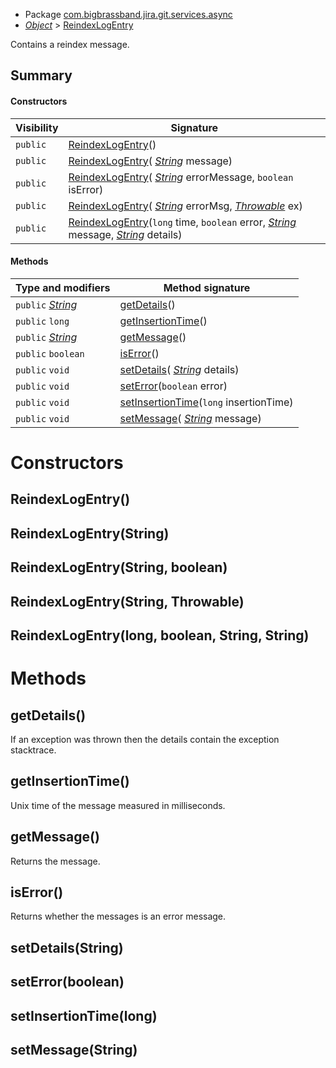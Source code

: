 
* Package [com.bigbrassband.jira.git.services.async](README.html)
*  *[Object](https://docs.oracle.com/javase/8/docs/api/java/lang/Object.html)*  > [ReindexLogEntry](ReindexLogEntry.html)

Contains a reindex message.


## Summary
#### Constructors
| Visibility | Signature |
| --- | --- |
| `public` | [ReindexLogEntry](#reindexlogentry)() |
| `public` | [ReindexLogEntry](#reindexlogentrystring)( *[String](https://docs.oracle.com/javase/8/docs/api/java/lang/String.html)*  message) |
| `public` | [ReindexLogEntry](#reindexlogentrystring-boolean)( *[String](https://docs.oracle.com/javase/8/docs/api/java/lang/String.html)*  errorMessage, `boolean` isError) |
| `public` | [ReindexLogEntry](#reindexlogentrystring-throwable)( *[String](https://docs.oracle.com/javase/8/docs/api/java/lang/String.html)*  errorMsg,  *[Throwable](https://docs.oracle.com/javase/8/docs/api/java/lang/Throwable.html)*  ex) |
| `public` | [ReindexLogEntry](#reindexlogentrylong-boolean-string-string)(`long` time, `boolean` error,  *[String](https://docs.oracle.com/javase/8/docs/api/java/lang/String.html)*  message,  *[String](https://docs.oracle.com/javase/8/docs/api/java/lang/String.html)*  details) |

#### Methods
| Type and modifiers | Method signature |
| --- | --- |
| `public`  *[String](https://docs.oracle.com/javase/8/docs/api/java/lang/String.html)*  | [getDetails](#getdetails)() |
| `public` `long` | [getInsertionTime](#getinsertiontime)() |
| `public`  *[String](https://docs.oracle.com/javase/8/docs/api/java/lang/String.html)*  | [getMessage](#getmessage)() |
| `public` `boolean` | [isError](#iserror)() |
| `public` `void` | [setDetails](#setdetailsstring)( *[String](https://docs.oracle.com/javase/8/docs/api/java/lang/String.html)*  details) |
| `public` `void` | [setError](#seterrorboolean)(`boolean` error) |
| `public` `void` | [setInsertionTime](#setinsertiontimelong)(`long` insertionTime) |
| `public` `void` | [setMessage](#setmessagestring)( *[String](https://docs.oracle.com/javase/8/docs/api/java/lang/String.html)*  message) |



# Constructors
## ReindexLogEntry()




## ReindexLogEntry(String)




## ReindexLogEntry(String, boolean)




## ReindexLogEntry(String, Throwable)




## ReindexLogEntry(long, boolean, String, String)





# Methods
## getDetails()
If an exception was thrown then the details contain the exception stacktrace.



## getInsertionTime()
Unix time of the message measured in milliseconds.



## getMessage()
Returns the message.



## isError()
Returns whether the messages is an error message.



## setDetails(String)




## setError(boolean)




## setInsertionTime(long)




## setMessage(String)





